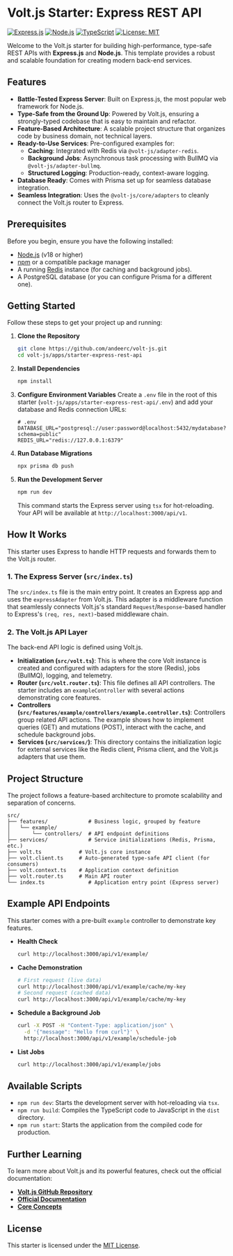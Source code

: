 # Volt.js Starter: Express REST API

[![Express.js](https://img.shields.io/badge/Express.js-4.x-blue.svg)](https://expressjs.com/)
[![Node.js](https://img.shields.io/badge/Node.js-18%2B-blue.svg)](https://nodejs.org/)
[![TypeScript](https://img.shields.io/badge/TypeScript-5.0%2B-blue.svg)](https://www.typescriptlang.org/)
[![License: MIT](https://img.shields.io/badge/License-MIT-yellow.svg)](https://opensource.org/licenses/MIT)

Welcome to the Volt.js starter for building high-performance, type-safe REST APIs with **Express.js** and **Node.js**. This template provides a robust and scalable foundation for creating modern back-end services.

## Features

-   **Battle-Tested Express Server**: Built on Express.js, the most popular web framework for Node.js.
-   **Type-Safe from the Ground Up**: Powered by Volt.js, ensuring a strongly-typed codebase that is easy to maintain and refactor.
-   **Feature-Based Architecture**: A scalable project structure that organizes code by business domain, not technical layers.
-   **Ready-to-Use Services**: Pre-configured examples for:
    -   **Caching**: Integrated with Redis via `@volt-js/adapter-redis`.
    -   **Background Jobs**: Asynchronous task processing with BullMQ via `@volt-js/adapter-bullmq`.
    -   **Structured Logging**: Production-ready, context-aware logging.
-   **Database Ready**: Comes with Prisma set up for seamless database integration.
-   **Seamless Integration**: Uses the `@volt-js/core/adapters` to cleanly connect the Volt.js router to Express.

## Prerequisites

Before you begin, ensure you have the following installed:

-   [Node.js](https://nodejs.org/en) (v18 or higher)
-   [npm](https://www.npmjs.com/) or a compatible package manager
-   A running [Redis](https://redis.io/docs/getting-started/) instance (for caching and background jobs).
-   A PostgreSQL database (or you can configure Prisma for a different one).

## Getting Started

Follow these steps to get your project up and running:

1.  **Clone the Repository**
    ```bash
    git clone https://github.com/andeerc/volt-js.git
    cd volt-js/apps/starter-express-rest-api
    ```

2.  **Install Dependencies**
    ```bash
    npm install
    ```

3.  **Configure Environment Variables**
    Create a `.env` file in the root of this starter (`volt-js/apps/starter-express-rest-api/.env`) and add your database and Redis connection URLs:

    ```env
    # .env
    DATABASE_URL="postgresql://user:password@localhost:5432/mydatabase?schema=public"
    REDIS_URL="redis://127.0.0.1:6379"
    ```

4.  **Run Database Migrations**
    ```bash
    npx prisma db push
    ```

5.  **Run the Development Server**
    ```bash
    npm run dev
    ```
    This command starts the Express server using `tsx` for hot-reloading. Your API will be available at `http://localhost:3000/api/v1`.

## How It Works

This starter uses Express to handle HTTP requests and forwards them to the Volt.js router.

### 1. The Express Server (`src/index.ts`)

The `src/index.ts` file is the main entry point. It creates an Express app and uses the `expressAdapter` from Volt.js. This adapter is a middleware function that seamlessly connects Volt.js's standard `Request`/`Response`-based handler to Express's `(req, res, next)`-based middleware chain.

### 2. The Volt.js API Layer

The back-end API logic is defined using Volt.js.

-   **Initialization (`src/volt.ts`)**: This is where the core Volt instance is created and configured with adapters for the store (Redis), jobs (BullMQ), logging, and telemetry.
-   **Router (`src/volt.router.ts`)**: This file defines all API controllers. The starter includes an `exampleController` with several actions demonstrating core features.
-   **Controllers (`src/features/example/controllers/example.controller.ts`)**: Controllers group related API actions. The example shows how to implement queries (GET) and mutations (POST), interact with the cache, and schedule background jobs.
-   **Services (`src/services/`)**: This directory contains the initialization logic for external services like the Redis client, Prisma client, and the Volt.js adapters that use them.

## Project Structure

The project follows a feature-based architecture to promote scalability and separation of concerns.

```
src/
├── features/             # Business logic, grouped by feature
│   └── example/
│       └── controllers/  # API endpoint definitions
├── services/             # Service initializations (Redis, Prisma, etc.)
├── volt.ts            # Volt.js core instance
├── volt.client.ts     # Auto-generated type-safe API client (for consumers)
├── volt.context.ts    # Application context definition
├── volt.router.ts     # Main API router
└── index.ts              # Application entry point (Express server)
```

## Example API Endpoints

This starter comes with a pre-built `example` controller to demonstrate key features.

-   **Health Check**
    ```bash
    curl http://localhost:3000/api/v1/example/
    ```

-   **Cache Demonstration**
    ```bash
    # First request (live data)
    curl http://localhost:3000/api/v1/example/cache/my-key
    # Second request (cached data)
    curl http://localhost:3000/api/v1/example/cache/my-key
    ```

-   **Schedule a Background Job**
    ```bash
    curl -X POST -H "Content-Type: application/json" \
      -d '{"message": "Hello from curl"}' \
      http://localhost:3000/api/v1/example/schedule-job
    ```

-   **List Jobs**
    ```bash
    curl http://localhost:3000/api/v1/example/jobs
    ```

## Available Scripts

-   `npm run dev`: Starts the development server with hot-reloading via `tsx`.
-   `npm run build`: Compiles the TypeScript code to JavaScript in the `dist` directory.
-   `npm run start`: Starts the application from the compiled code for production.

## Further Learning

To learn more about Volt.js and its powerful features, check out the official documentation:

-   **[Volt.js GitHub Repository](https://github.com/andeerc/volt-js)**
-   **[Official Documentation](https://voltjs.com/docs)**
-   **[Core Concepts](https://voltjs.com/docs/core-concepts)**

## License

This starter is licensed under the [MIT License](LICENSE).